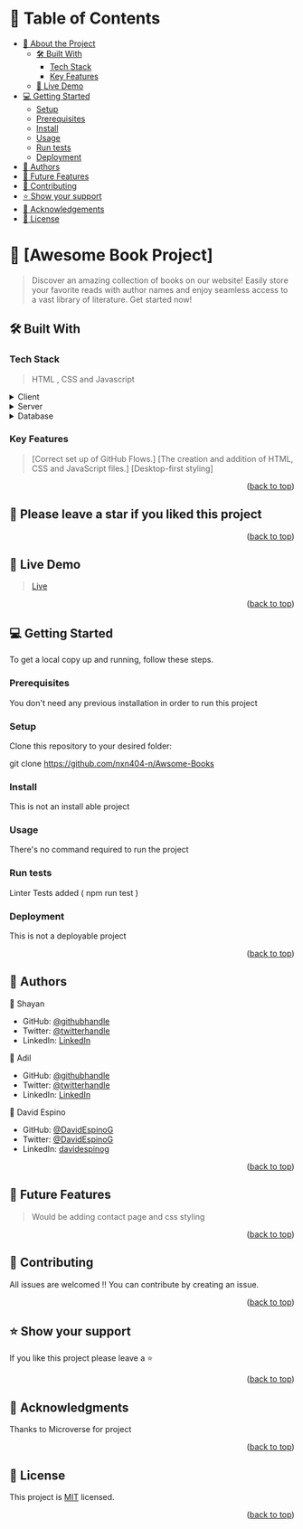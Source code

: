 <a name="readme-top"></a>

<!-- TABLE OF CONTENTS -->

# 📗 Table of Contents

- [📖 About the Project](#about-project)
  - [🛠 Built With](#built-with)
    - [Tech Stack](#tech-stack)
    - [Key Features](#key-features)
  - [🚀 Live Demo](#live-demo)
- [💻 Getting Started](#getting-started)
  - [Setup](#setup)
  - [Prerequisites](#prerequisites)
  - [Install](#install)
  - [Usage](#usage)
  - [Run tests](#run-tests)
  - [Deployment](#triangular_flag_on_post-deployment)
- [👥 Authors](#authors)
- [🔭 Future Features](#future-features)
- [🤝 Contributing](#contributing)
- [⭐️ Show your support](#support)
- [🙏 Acknowledgements](#acknowledgements)
- [📝 License](#license)

<!-- PROJECT DESCRIPTION -->

# 📖 [Awesome Book Project] <a name="about-project"></a>

> Discover an amazing collection of books on our website! Easily store your favorite reads with author names and enjoy seamless access to a vast library of literature. Get started now!

## 🛠 Built With <a name="built-with"></a>

### Tech Stack <a name="tech-stack"></a>

> HTML , CSS and Javascript

<details>
  <summary>Client</summary>
  <ul>
    <li><a>HTML , CSS and Javascript</a></li>
  </ul>
</details>

<details>
  <summary>Server</summary>
  <ul>
    <li><a>Github Pages</a></li>
  </ul>
</details>

<details>
<summary>Database</summary>
  <ul>
    <li><a>No Database was used in this project</a></li>
  </ul>
</details>

<!-- Features -->

### Key Features <a name="key-features"></a>

> [Correct set up of GitHub Flows.]
> [The creation and addition of HTML, CSS and JavaScript files.]
> [Desktop-first styling]

<p align="right">(<a href="#readme-top">back to top</a>)</p>

## 🌟 Please leave a star if you liked this project 

<p align="right">(<a href="#readme-top">back to top</a>)</p>

<!-- LIVE DEMO -->

## 🚀 Live Demo <a name="live-demo"></a>

> <a href="https://nxn404-n.github.io/Awesome-Books/">Live</a>

<p align="right">(<a href="#readme-top">back to top</a>)</p>

<!-- GETTING STARTED -->

## 💻 Getting Started <a name="getting-started"></a>
To get a local copy up and running, follow these steps.

### Prerequisites

You don't need any previous installation in order to run this project

### Setup

Clone this repository to your desired folder:

git clone https://github.com/nxn404-n/Awsome-Books

### Install

This is not an install able project

### Usage

There's no command required to run the project

### Run tests

Linter Tests added ( npm run test )

### Deployment

This is not a deployable project

<p align="right">(<a href="#readme-top">back to top</a>)</p>

<!-- AUTHORS -->

## 👥 Authors <a name="authors"></a>

👤 Shayan

- GitHub: [@githubhandle](https://github.com/shayan1234554321)
- Twitter: [@twitterhandle](https://twitter.com/shayan123455432)
- LinkedIn: [LinkedIn](https://www.linkedin.com/in/shayan-khan20/)

👤 Adil

- GitHub: [@githubhandle](https://github.com/nxn404-n)
- Twitter: [@twitterhandle](https://twitter.com/nxn_404)
- LinkedIn: [LinkedIn](https://www.linkedin.com/in/nafeurrahmanadil/)

👤 David Espino

- GitHub: [@DavidEspinoG](https://github.com/DavidEspinoG)
- Twitter: [@DavidEspinoG](https://twitter.com/DavidEspinoG)
- LinkedIn: [davidespinog](https://linkedin.com/in/davidespinog)

<p align="right">(<a href="#readme-top">back to top</a>)</p>

<!-- FUTURE FEATURES -->

## 🔭 Future Features <a name="future-features"></a>

> Would be adding contact page and css styling

<p align="right">(<a href="#readme-top">back to top</a>)</p>

<!-- CONTRIBUTING -->

## 🤝 Contributing <a name="contributing"></a>

All issues are welcomed !! You can contribute by creating an issue.

<p align="right">(<a href="#readme-top">back to top</a>)</p>

<!-- SUPPORT -->

## ⭐️ Show your support <a name="support"></a>

If you like this project please leave a ⭐️

<p align="right">(<a href="#readme-top">back to top</a>)</p>

<!-- ACKNOWLEDGEMENTS -->

## 🙏 Acknowledgments <a name="acknowledgements"></a>

 Thanks to Microverse for project

<p align="right">(<a href="#readme-top">back to top</a>)</p>

<!-- LICENSE -->

## 📝 License <a name="license"></a>

This project is [MIT](./LICENSE) licensed.

<p align="right">(<a href="#readme-top">back to top</a>)</p>
